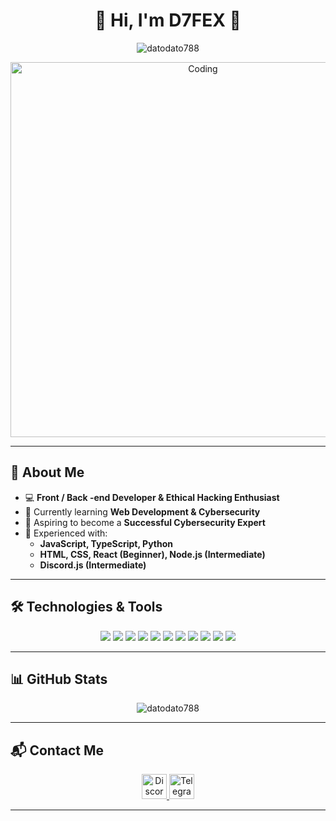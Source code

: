 <h1 align="center">🚀 Hi, I'm D7FEX 👋</h1>

<p align="center">
  <img src="https://komarev.com/ghpvc/?username=datodato788&label=Profile%20views&color=0e75b6&style=flat" alt="datodato788" />
</p>

<p align="center">
  <img alt="Coding" width="600" src="https://media.giphy.com/media/qgQUggAC3Pfv687qPC/giphy.gif" />
</p>

---

## 🚀 About Me

- 💻 **Front / Back -end Developer & Ethical Hacking Enthusiast**
- 🌱 Currently learning **Web Development & Cybersecurity**
- 🎯 Aspiring to become a **Successful Cybersecurity Expert**
- 🔧 Experienced with:
  - **JavaScript, TypeScript, Python**
  - **HTML, CSS, React (Beginner), Node.js (Intermediate)**
  - **Discord.js (Intermediate)**

---

## 🛠️ Technologies & Tools

<p align="center">
  <img src="https://img.shields.io/badge/JavaScript-F7DF1E?style=for-the-badge&logo=javascript&logoColor=black" />
   <img src="https://img.shields.io/badge/Python-3776AB?style=for-the-badge&logo=python&logoColor=white" />
  <img src="https://img.shields.io/badge/TypeScript-3178C6?style=for-the-badge&logo=typescript&logoColor=white" />
  <img src="https://img.shields.io/badge/React-61DAFB?style=for-the-badge&logo=react&logoColor=black" />
  <img src="https://img.shields.io/badge/Node.js-43853D?style=for-the-badge&logo=node.js&logoColor=white" />
  <img src="https://img.shields.io/badge/HTML5-E34F26?style=for-the-badge&logo=html5&logoColor=white" />
  <img src="https://img.shields.io/badge/CSS3-1572B6?style=for-the-badge&logo=css3&logoColor=white" />
  <img src="https://img.shields.io/badge/Discord.js-5865F2?style=for-the-badge&logo=discord&logoColor=white" />
  <img src="https://img.shields.io/badge/Telegram%20Bot-26A5E4?style=for-the-badge&logo=telegram&logoColor=white" />
  <img src="https://img.shields.io/badge/Git-F05032?style=for-the-badge&logo=git&logoColor=white" />
  <img src="https://img.shields.io/badge/Linux-FCC624?style=for-the-badge&logo=linux&logoColor=black" />

</p>

---

## 📊 GitHub Stats

<p align="center">
  <img src="https://github-readme-stats.vercel.app/api/top-langs?username=datodato788&show_icons=true&locale=en&layout=compact&theme=radical" alt="datodato788" />
</p>

---

## 📬 Contact Me

<p align="center">
  <a href="https://discord.com/users/885037314806530069" target="_blank">
    <img src="https://img.shields.io/static/v1?message=Discord&logo=discord&label=&color=7289DA&logoColor=white&labelColor=&style=for-the-badge" height="40" alt="Discord Profile" />
  </a>
  <a href="https://t.me/DaTooo_7" target="_blank">
    <img src="https://img.shields.io/static/v1?message=Telegram&logo=telegram&label=&color=26A5E4&logoColor=white&labelColor=&style=for-the-badge" height="40" alt="Telegram Profile" />
  </a>
</p>

---


